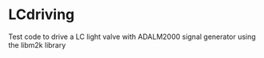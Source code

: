 # LCdriving
Test code to drive a LC light valve with ADALM2000 signal generator using the libm2k library

